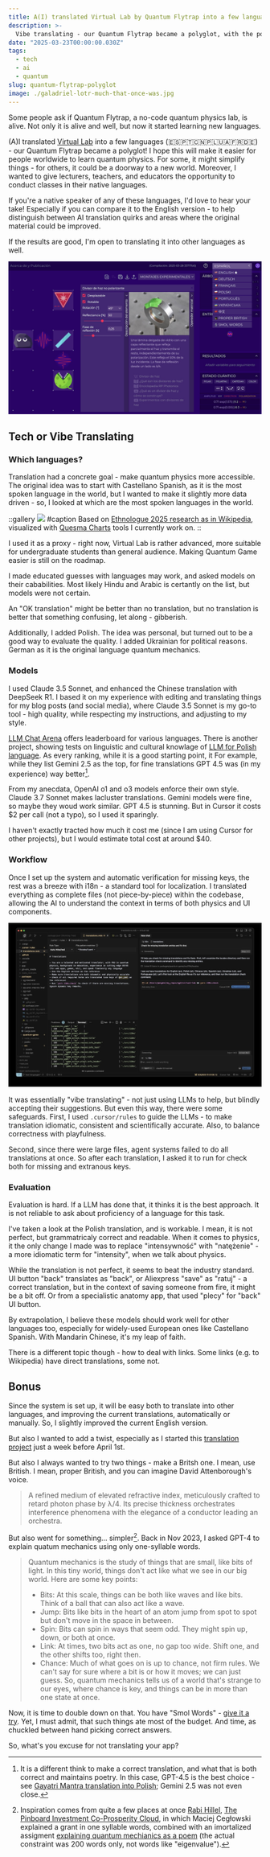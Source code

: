 ```yaml
---
title: A(I) translated Virtual Lab by Quantum Flytrap into a few languages
description: >-
  Vibe translating - our Quantum Flytrap became a polyglot, with the power of Claude, DeepSeek, Cursor, and i18n.
date: "2025-03-23T00:00:00.030Z"
tags:
  - tech
  - ai
  - quantum
slug: quantum-flytrap-polyglot
image: ./galadriel-lotr-much-that-once-was.jpg
---
```


Some people ask if Quantum Flytrap, a no-code quantum physics lab, is alive. Not only it is alive and well, but now it started learning new languages.

(A)I translated [Virtual Lab](https://lab.quantumflytrap.com/) into a few languages (🇪🇸🇵🇹🇨🇳🇵🇱🇺🇦🇫🇷🇩🇪) - our Quantum Flytrap became a polyglot! I hope this will make it easier for people worldwide to learn quantum physics. For some, it might simplify things - for others, it could be a doorway to a new world. Moreover, I wanted to give lecturers, teachers, and educators the opportunity to conduct classes in their native languages.

If you're a native speaker of any of these languages, I'd love to hear your take! Especially if you can compare it to the English version - to help distinguish between AI translation quirks and areas where the original material could be improved.

If the results are good, I'm open to translating it into other languages as well.

![Dionaea muscipula cuántica](./spanish-quantum-flytrap.jpg)

## Tech or Vibe Translating

### Which languages?

Translation had a concrete goal - make quantum physics more accessible. The original idea was to start with Castellano Spanish, as it is the most spoken language in the world, but I wanted to make it slightly more data driven - so, I looked at which are the most spoken languages in the world.

::gallery
![](./polyglot-quantum-flytrap/quesma-charts-top-10-languages-ethnologue-2025.png)
#caption
Based on [Ethnologue 2025 research as in Wikipedia](https://en.wikipedia.org/wiki/List_of_languages_by_total_number_of_speakers), visualized with [Quesma Charts](https://charts.quesma.com/) tools I currently work on.
::

I used it as a proxy - right now, Virtual Lab is rather advanced, more suitable for undergraduate students than general audience. Making Quantum Game easier is still on the roadmap.

I made educated guesses with languages may work, and asked models on their cababilities. Most likely Hindu and Arabic is certantly on the list, but models were not certain.

An "OK translation" might be better than no translation, but no translation is better that something confusing, let along - gibberish.

Additionally, I added Polish. The idea was personal, but turned out to be a good way to evaluate the quality. I added Ukrainian for political reasons. German as it is the original language quantum mechanics.

### Models

I used Claude 3.5 Sonnet, and enhanced the Chinese translation with DeepSeek R1.
I based it on my experience with editing and translating things for my blog posts (and social media), where Claude 3.5 Sonnet is my go-to tool - high quality, while respecting my instructions, and adjusting to my style.

[LLM Chat Arena](https://lmarena.ai/?leaderboard) offers leaderboard for various languages.
There is another project, showing tests on linguistic and cultural knowlage of [LLM for Polish language](https://huggingface.co/spaces/sdadas/plcc). As every ranking, while it is a good starting point, it
For example, while they list Gemini 2.5 as the top, for fine translations GPT 4.5 was (in my experience) way better[^gajatri].

From my anecdata, OpenAI o1 and o3 models enforce their own style.
Claude 3.7 Sonnet makes lacluster translations.
Gemini models were fine, so maybe they woud work similar.
GPT 4.5 is stunning. But in Cursor it costs $2 per call (not a typo), so I used it sparingly.

I haven't exactly tracted how much it cost me (since I am using Cursor for other projects), but I would estimate total cost at around \$40.

### Workflow

Once I set up the system and automatic verification for missing keys, the rest was a breeze with i18n - a standard tool for localization. I translated everything as complete files (not piece-by-piece) within the codebase, allowing the AI to understand the context in terms of both physics and UI components.

![](./cursor-translation-workflow.jpg)

It was essentially "vibe translating" - not just using LLMs to help, but blindly accepting their suggestions. But even this way, there were some safeguards. First, I used `.cursor/rules` to guide the LLMs - to make translation idiomatic, consistent and scientifically accurate. Also, to balance correctness with playfulness.

Second, since there were large files, agent systems failed to do all translations at once. So after each translation, I asked it to run for check both for missing and extranous keys.

### Evaluation

Evaluation is hard. If a LLM has done that, it thinks it is the best approach. It is not reliable to ask about proficiency of a language for this task.

I've taken a look at the Polish translation, and is workable. I mean, it is not perfect, but grammatricaly correct and readable.
When it comes to physics, it the only change I made was to replace "intensywność" with "natężenie" - a more idiomatic term for "intensity", when we talk about physics.

While the translation is not perfect, it seems to beat the industry standard.
UI button "back" translates as "back", or Aliexpress "save" as "ratuj" - a correct translation, but in the context of saving someone from fire, it might be a bit off. Or from a specialistic anatomy app, that used "plecy" for "back" UI button.

By extrapolation, I believe these models should work well for other languages too, especially for widely-used European ones like Castellano Spanish. With Mandarin Chinese, it's my leap of faith.

There is a different topic though - how to deal with links. Some links (e.g. to Wikipedia) have direct translations, some not.

## Bonus

Since the system is set up, it will be easy both to translate into other languages, and improving the current translations, automatically or manually. So, I slightly improved the current English version.

But also I wanted to add a twist, especially as I started this [translation project](https://mathstodon.xyz/@pmigdal/114211836807094413) just a week before April 1st.

But also I always wanted to try two things - make a Britsh one. I mean, use British. I mean, proper British, and you can imagine David Attenborough's voice.

> A refined medium of elevated refractive index, meticulously crafted to retard photon phase by λ/4. Its precise thickness orchestrates interference phenomena with the elegance of a conductor leading an orchestra.

But also went for something... simpler[^simpler].
Back in Nov 2023, I asked GPT-4 to explain quatum mechanics using only one-syllable words.

> Quantum mechanics is the study of things that are small, like bits of light. In this tiny world, things don't act like what we see in our big world. Here are some key points:
>
> - Bits: At this scale, things can be both like waves and like bits. Think of a ball that can also act like a wave.
> - Jump: Bits like bits in the heart of an atom jump from spot to spot but don't move in the space in between.
> - Spin: Bits can spin in ways that seem odd. They might spin up, down, or both at once.
> - Link: At times, two bits act as one, no gap too wide. Shift one, and the other shifts too, right then.
> - Chance: Much of what goes on is up to chance, not firm rules. We can't say for sure where a bit is or how it moves; we can just guess.
>   So, quantum mechanics tells us of a world that's strange to our eyes, where chance is key, and things can be in more than one state at once.

Now, it is time to double down on that. You have "Smol Words" - [give it a try](https://lab.quantumflytrap.com/lab).
Yet, I must admit, that such things ate most of the budget. And time, as chuckled between hand picking correct answers.

So, what's you excuse for not translating your app?

[^gajatri]: It is a different think to make a correct translation, and what that is both correct and maintains poetry. In this case, GPT-4.5 is the best choice - see [Gayatri Mantra translation into Polish](https://p.migdal.pl/2025/03/gajatri-wychwalamy); Gemini 2.5 was not even close.
[^simpler]: Inspiration comes from quite a few places at once [Rabi Hillel](https://en.wikipedia.org/wiki/Hillel_the_Elder), [The Pinboard Investment Co-Prosperity Cloud](https://static.pinboard.in/prosperity_cloud.htm), in which Maciej Cegłowski explained a grant in one syllable words, combined with an imortalized assigment [explaining quantum mechianics as a poem](https://www.fuw.edu.pl/~dobaczew/kwanty/wiersz.html) (the actual constraint was 200 words only, not words like "eigenvalue").
